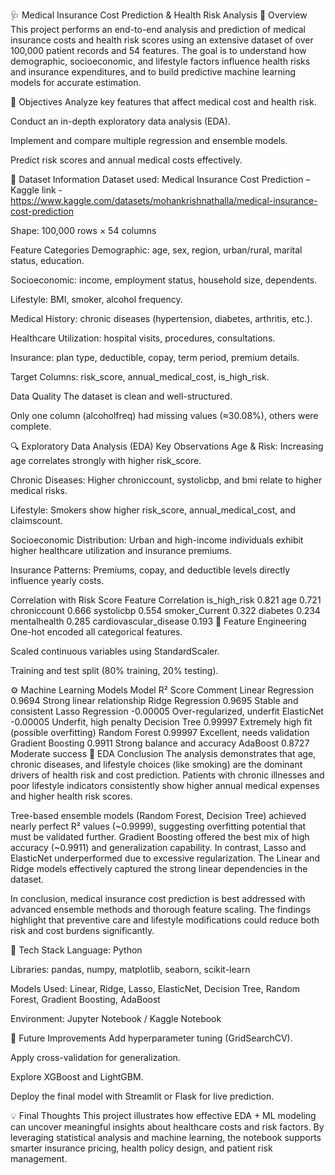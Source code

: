 🩺 Medical Insurance Cost Prediction & Health Risk Analysis
🧠 Overview
This project performs an end-to-end analysis and prediction of medical insurance costs and health risk scores using an extensive dataset of over 100,000 patient records and 54 features.
The goal is to understand how demographic, socioeconomic, and lifestyle factors influence health risks and insurance expenditures, and to build predictive machine learning models for accurate estimation.

🎯 Objectives
Analyze key features that affect medical cost and health risk.

Conduct an in-depth exploratory data analysis (EDA).

Implement and compare multiple regression and ensemble models.

Predict risk scores and annual medical costs effectively.

📂 Dataset Information
Dataset used: Medical Insurance Cost Prediction – Kaggle link - https://www.kaggle.com/datasets/mohankrishnathalla/medical-insurance-cost-prediction

Shape: 100,000 rows × 54 columns

Feature Categories
Demographic: age, sex, region, urban/rural, marital status, education.

Socioeconomic: income, employment status, household size, dependents.

Lifestyle: BMI, smoker, alcohol frequency.

Medical History: chronic diseases (hypertension, diabetes, arthritis, etc.).

Healthcare Utilization: hospital visits, procedures, consultations.

Insurance: plan type, deductible, copay, term period, premium details.

Target Columns: risk_score, annual_medical_cost, is_high_risk.

Data Quality
The dataset is clean and well-structured.

Only one column (alcoholfreq) had missing values (≈30.08%), others were complete.

🔍 Exploratory Data Analysis (EDA)
Key Observations
Age & Risk: Increasing age correlates strongly with higher risk_score.

Chronic Diseases: Higher chroniccount, systolicbp, and bmi relate to higher medical risks.

Lifestyle: Smokers show higher risk_score, annual_medical_cost, and claimscount.

Socioeconomic Distribution: Urban and high-income individuals exhibit higher healthcare utilization and insurance premiums.

Insurance Patterns: Premiums, copay, and deductible levels directly influence yearly costs.

Correlation with Risk Score
Feature	Correlation
is_high_risk	0.821
age	0.721
chroniccount	0.666
systolicbp	0.554
smoker_Current	0.322
diabetes	0.234
mentalhealth	0.285
cardiovascular_disease	0.193
🧩 Feature Engineering
One-hot encoded all categorical features.

Scaled continuous variables using StandardScaler.

Training and test split (80% training, 20% testing).

⚙️ Machine Learning Models
Model	R² Score	Comment
Linear Regression	0.9694	Strong linear relationship
Ridge Regression	0.9695	Stable and consistent
Lasso Regression	-0.00005	Over-regularized, underfit
ElasticNet	-0.00005	Underfit, high penalty
Decision Tree	0.99997	Extremely high fit (possible overfitting)
Random Forest	0.99997	Excellent, needs validation
Gradient Boosting	0.9911	Strong balance and accuracy
AdaBoost	0.8727	Moderate success
🧠 EDA Conclusion
The analysis demonstrates that age, chronic diseases, and lifestyle choices (like smoking) are the dominant drivers of health risk and cost prediction.
Patients with chronic illnesses and poor lifestyle indicators consistently show higher annual medical expenses and higher health risk scores.

Tree-based ensemble models (Random Forest, Decision Tree) achieved nearly perfect R² values (~0.9999), suggesting overfitting potential that must be validated further.
Gradient Boosting offered the best mix of high accuracy (~0.9911) and generalization capability.
In contrast, Lasso and ElasticNet underperformed due to excessive regularization.
The Linear and Ridge models effectively captured the strong linear dependencies in the dataset.

In conclusion, medical insurance cost prediction is best addressed with advanced ensemble methods and thorough feature scaling. The findings highlight that preventive care and lifestyle modifications could reduce both risk and cost burdens significantly.

🧰 Tech Stack
Language: Python

Libraries: pandas, numpy, matplotlib, seaborn, scikit-learn

Models Used: Linear, Ridge, Lasso, ElasticNet, Decision Tree, Random Forest, Gradient Boosting, AdaBoost

Environment: Jupyter Notebook / Kaggle Notebook

🚀 Future Improvements
Add hyperparameter tuning (GridSearchCV).

Apply cross-validation for generalization.

Explore XGBoost and LightGBM.

Deploy the final model with Streamlit or Flask for live prediction.

💡 Final Thoughts
This project illustrates how effective EDA + ML modeling can uncover meaningful insights about healthcare costs and risk factors.
By leveraging statistical analysis and machine learning, the notebook supports smarter insurance pricing, health policy design, and patient risk management.

